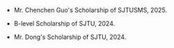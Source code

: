 - Mr. Chenchen Guo's  Scholarship of SJTUSMS, 2025.

- B-level Scholarship of SJTU, 2024.

- Mr. Dong's Scholarship of SJTU, 2024.
